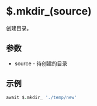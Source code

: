 # $.mkdir_(source)

创建目录。

## 参数

- source - 待创建的目录

## 示例

```coffeescript
await $.mkdir_ './temp/new'
```